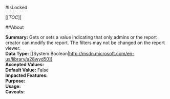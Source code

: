 #IsLocked

[[_TOC_]]

##About

**Summary:**  Gets or sets a value indicating that only admins or the report creator can modify the report. The filters may not be changed on the report viewer.   
**Data Type:** [[System.Boolean|http://msdn.microsoft.com/en-us/library/a28wyd50]]  
**Accepted Values:**   
**Default Value:** False  
**Impacted Features:**   
**Purpose:**   
**Usage:**   
**Caveats:**   

